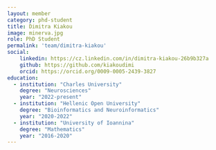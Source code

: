 ```yaml
---
layout: member
category: phd-student
title: Dimitra Kiakou
image: minerva.jpg
role: PhD Student
permalink: 'team/dimitra-kiakou'
social:
    linkedin: https://cz.linkedin.com/in/dimitra-kiakou-26b9b327a
    github: https://github.com/kiakoudimi
    orcid: https://orcid.org/0009-0005-2439-3827
education:
  - institution: "Charles University" 
    degree: "Neurosciences" 
    year: "2022-present"
  - institution: "Hellenic Open University" 
    degree: "Bioinformatics and Neuroinformatics"
    year: "2020-2022"
  - institution: "University of Ioannina" 
    degree: "Mathematics"
    year: "2016-2020"
---
```


